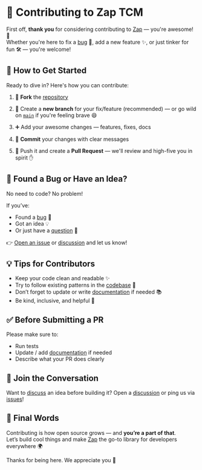 # 🤝 Contributing to Zap TCM

First off, **thank you** for considering contributing to [Zap](https://www.npmjs.com/package/zap-tcm) — you're awesome! 🎉  
Whether you're here to fix a [bug](https://github.com/calebephrem/zap-tcm/issues) 🐞, add a new feature ✨, or just tinker for fun 🛠️ — you're welcome!

## 🧭 How to Get Started

Ready to dive in? Here's how you can contribute:

1. 🍴 **Fork** the [repository](https://github.com/calebephrem/zap-tcm)

2. 🌿 Create a **new branch** for your fix/feature (recommended) — or go wild on [`main`](https://github.com/calebephrem/zap-tcm/tree/main) if you're feeling brave 😄

3. ➕ Add your awesome changes — features, fixes, docs

4. 🔗 **Commit** your changes with clear messages

5. 🚀 Push it and create a **Pull Request** — we'll review and high-five you in spirit ✋

## 🚨 Found a Bug or Have an Idea?

No need to code? No problem!

If you’ve:

- Found a [bug](https://github.com/calebephrem/zap-tcm/issues) 🐞
- Got an idea 💡
- Or just have a [question](https://github.com/calebephrem/zap-tcm/discussions/categories/q-a) 🤔

👉 [Open an issue](https://github.com/calebephrem/zap-tcm/issues) or [discussion](https://github.com/calebephrem/zap-tcm/discussions) and let us know!

## 💡 Tips for Contributors

- Keep your code clean and readable ✨
- Try to follow existing patterns in the [codebase](https://github.com/calebephrem/zap-tcm) 🧩
- Don’t forget to update or write [documentation](https://github.com/calebephrem/zap-tcm#readme) if needed 📚
- Be kind, inclusive, and helpful 🙌

## ✅ Before Submitting a PR

Please make sure to:

- Run tests
- Update / add [documentation](https://github.com/calebephrem/zap-tcm#readme) if needed
- Describe what your PR does clearly

## 💬 Join the Conversation

Want to [discuss](https://github.com/calebephrem/zap-tcm/discussions) an idea before building it? Open a [discussion](https://github.com/calebephrem/zap-tcm/discussions) or ping us via [issues](https://github.com/calebephrem/zap-tcm/issues)!

## 📢 Final Words

Contributing is how open source grows — and **you’re a part of that**.  
Let’s build cool things and make [Zap](https://www.npmjs.com/package/zap-tcm) the go-to library for developers everywhere 🌍

Thanks for being here. We appreciate you 💖
